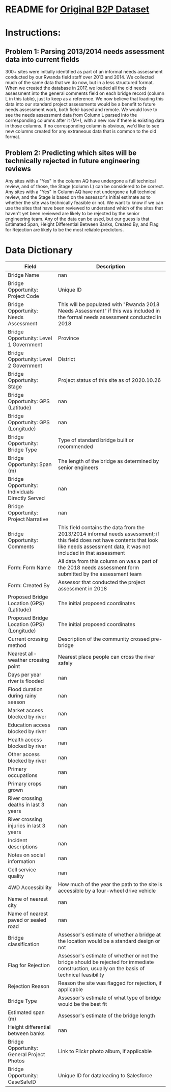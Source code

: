 # README for [Original B2P Dataset](https://github.com/Lambda-School-Labs/bridges-to-prosperity-ds-e/blob/main/Data/B2P_original_dataset.csv)

# Instructions:
## Problem 1: Parsing 2013/2014 needs assessment data into current fields

300+ sites were initially identified as part of an informal needs assessment conducted by our Rwanda field staff over 2013 and 2014. We collected much of the same data that we do now, but in a less structured format. When we created the database in 2017, we loaded all the old needs assessment into the general comments field on each bridge record (column L in this table), just to keep as a reference. We now believe that loading this data into our standard project assessments would be a benefit to future needs assessment work, both field-based and remote. We would love to see the needs assessment data from Column L parsed into the corresponding columns after it (M+), with a new row if there is existing data in those columns. If no corresponding column is obvious, we'd like to see new columns created for any extraneous data that is common to the old format. 

## Problem 2: Predicting which sites will be technically rejected in future engineering reviews

Any sites with a "Yes" in the column AQ have undergone a full technical review, and of those, the Stage (column L) can be considered to be correct. Any sites with a "Yes" in Column AQ have not undergone a full technical review, and the Stage is based on the assessor's initial estimate as to whether the site was technically feasible or not. We want to know if we can use the sites that have been reviewed to understand which of the sites that haven't yet been reviewed are likely to be rejected by the senior engineering team. Any of the data can be used, but our guess is that Estimated Span, Height Differential Between Banks, Created By, and Flag for Rejection are likely to be the most reliable predictors. 

# Data Dictionary
| Field | Description |
| --- | ----------- |
| Bridge Name | nan |
| Bridge Opportunity: Project Code | Unique ID |
| Bridge Opportunity: Needs Assessment | This will be populated with "Rwanda 2018 Needs Assessment" if this was included in the formal needs assessment conducted in 2018 |
| Bridge Opportunity: Level 1 Government | Province |
| Bridge Opportunity: Level 2 Government | District |
| Bridge Opportunity: Stage | Project status of this site as of 2020.10.26 |
| Bridge Opportunity: GPS (Latitude) | nan |
| Bridge Opportunity: GPS (Longitude) | nan |
| Bridge Opportunity: Bridge Type | Type of standard bridge built or recommended |
| Bridge Opportunity: Span (m) | The length of the bridge as determined by senior engineers |
| Bridge Opportunity: Individuals Directly Served | nan |
| Bridge Opportunity: Project Narrative | nan |
| Bridge Opportunity: Comments | This field contains the data from the 2013/2014 informal needs assessment; if this field does not have contents that look like needs assessment data, it was not included in that assessment |
| Form: Form Name | All data from this column on was a part of the 2018 needs assessment form submitted by the assessment team |
| Form: Created By | Assessor that conducted the project assessment in 2018 |
| Proposed Bridge Location (GPS) (Latitude) | The initial proposed coordinates |
| Proposed Bridge Location (GPS) (Longitude) | The initial proposed coordinates |
| Current crossing method | Description of the community crossed pre-bridge |
| Nearest all-weather crossing point | Nearest place people can cross the river safely  |
| Days per year river is flooded | nan |
| Flood duration during rainy season | nan |
| Market access blocked by river | nan |
| Education access blocked by river | nan |
| Health access blocked by river | nan |
| Other access blocked by river | nan |
| Primary occupations | nan |
| Primary crops grown | nan |
| River crossing deaths in last 3 years | nan |
| River crossing injuries in last 3 years | nan |
| Incident descriptions | nan |
| Notes on social information | nan |
| Cell service quality | nan |
| 4WD Accessibility | How much of the year the path to the site is accessible by a four-wheel drive vehicle |
| Name of nearest city | nan |
| Name of nearest paved or sealed road | nan |
| Bridge classification | Assessor's estimate of whether a bridge at the location would be a standard design or not |
| Flag for Rejection | Assessor's estimate of whether or not the bridge should be rejected for immediate construction, usually on the basis of technical feasibility |
| Rejection Reason | Reason the site was flagged for rejection, if applicable |
| Bridge Type | Assessor's estimate of what type of bridge would be the best fit |
| Estimated span (m) | Assessor's estimate of the bridge length |
| Height differential between banks | nan |
| Bridge Opportunity: General Project Photos | Link to Flickr photo album, if applicable |
| Bridge Opportunity: CaseSafeID | Unique ID for dataloading to Salesforce  |
